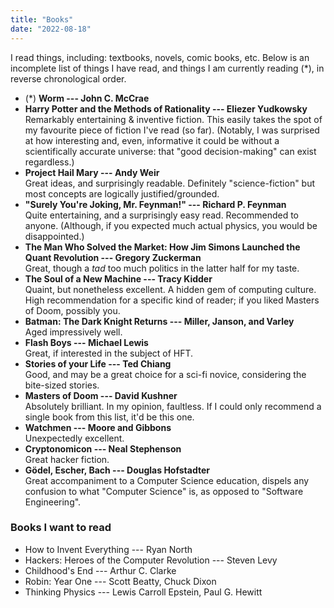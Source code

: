 ```yaml
---
title: "Books"
date: "2022-08-18"
---
```


I read things, including: textbooks, novels, comic books, etc.
Below is an incomplete list of things I have read, and things I am currently reading (*),
in reverse chronological order.

- (*) **Worm --- John C. McCrae**<br>
- **Harry Potter and the Methods of Rationality --- Eliezer Yudkowsky**<br>
  Remarkably entertaining & inventive fiction. This easily takes the spot of my favourite piece of fiction I've read (so far). (Notably, I was surprised at how interesting and, even, informative it could be without a scientifically accurate universe: that "good decision-making" can exist regardless.)
- **Project Hail Mary --- Andy Weir**<br>
  Great ideas, and surprisingly readable. Definitely "science-fiction" but most concepts are logically justified/grounded.
- **"Surely You're Joking, Mr. Feynman!" --- Richard P. Feynman**<br>
  Quite entertaining, and a surprisingly easy read. Recommended to anyone. (Although, if you expected much actual physics, you would be disappointed.)
- **The Man Who Solved the Market: How Jim Simons Launched the Quant Revolution --- Gregory Zuckerman**<br>
  Great, though a _tad_ too much politics in the latter half for my taste.
- **The Soul of a New Machine --- Tracy Kidder**<br>
  Quaint, but nonetheless excellent. A hidden gem of computing culture. High recommendation for a specific kind of reader; if you liked Masters of Doom, possibly you.
- **Batman: The Dark Knight Returns --- Miller, Janson, and Varley**<br>
  Aged impressively well.
- **Flash Boys --- Michael Lewis**<br>
  Great, if interested in the subject of HFT.
- **Stories of your Life --- Ted Chiang**<br>
  Good, and may be a great choice for a sci-fi novice, considering the bite-sized stories.
- **Masters of Doom --- David Kushner**<br>
  Absolutely brilliant. In my opinion, faultless. If I could only recommend a single book from this list, it'd be this one.
- **Watchmen --- Moore and Gibbons**<br>
  Unexpectedly excellent.
- **Cryptonomicon --- Neal Stephenson**<br>
  Great hacker fiction.
- **Gödel, Escher, Bach --- Douglas Hofstadter**<br>
  Great accompaniment to a Computer Science education, dispels any confusion to what "Computer Science" is, as opposed to "Software Engineering".

### Books I want to read

- How to Invent Everything --- Ryan North
- Hackers: Heroes of the Computer Revolution --- Steven Levy
- Childhood's End --- Arthur C. Clarke
- Robin: Year One --- Scott Beatty, Chuck Dixon
- Thinking Physics --- Lewis Carroll Epstein, Paul G. Hewitt
